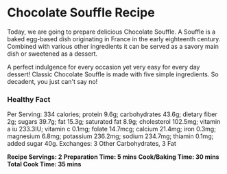 # Chocolate Souffle Recipe 
Today, we are going to prepare delicious Chocolate Souffle. A Souffle is a baked egg-based dish originating in France in the early eighteenth century. Combined with various other ingredients it can be served as a savory main dish or sweetened as a dessert.

A perfect indulgence for every occasion yet very easy for every day dessert! Classic Chocolate Souffle is made with five simple ingredients. So decadent, you just can't say no!

### Healthy Fact 
Per Serving: 334 calories; protein 9.6g; carbohydrates 43.6g; dietary fiber 2g; sugars 39.7g; fat 15.3g; saturated fat 8.9g; cholesterol 102.5mg; vitamin a iu 233.3IU; vitamin c 0.1mg; folate 14.7mcg; calcium 21.4mg; iron 0.3mg; magnesium 6.8mg; potassium 236.2mg; sodium 234.7mg; thiamin 0.1mg; added sugar 40g. Exchanges: 
3 Other Carbohydrates, 3 Fat

**Recipe Servings: 2**
**Preparation Time: 5 mins**
**Cook/Baking Time: 30 mins**
**Total Cook Time: 35 mins**